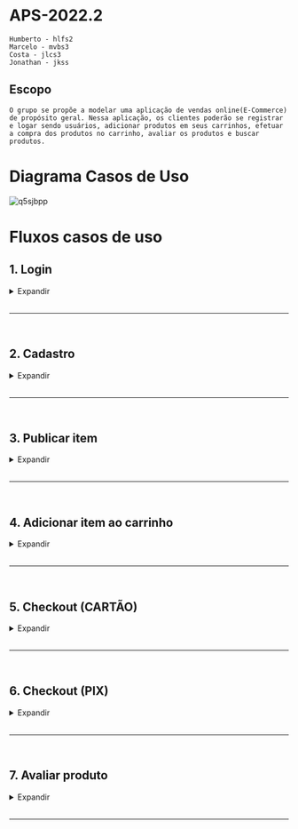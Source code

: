 # APS-2022.2

```
Humberto - hlfs2
Marcelo - mvbs3
Costa - jlcs3
Jonathan - jkss
```

## Escopo

```
O grupo se propõe a modelar uma aplicação de vendas online(E-Commerce) de propósito geral. Nessa aplicação, os clientes poderão se registrar e logar sendo usuários, adicionar produtos em seus carrinhos, efetuar a compra dos produtos no carrinho, avaliar os produtos e buscar produtos.
```

# Diagrama Casos de Uso
![q5sjbpp](https://user-images.githubusercontent.com/31044920/208559376-5719aabb-8050-43e3-8311-bbc36d7e68c4.png)
# Fluxos casos de uso

## **1. Login**
<details>
<summary>Expandir</summary>
<p>

> - **Descrição**: Esse caso de uso é responsável por autenticar e criar sessões dentro da aplicação.
> - **Pré-condição**: Estar na tela de login.
> - **Pós-condição**: O sistema inicia uma nova sessão para o usuário

### **Fluxo**
1. O cliente fornece email e senha
2. O sistema verifica se o email e senha são válidos
3. O sistema inicia a sessão desse usuário

> - **Fluxo secundário**: No passo 2, em caso das credenciais do usuário não forem válidas o sistema exibe uma mensagem de erro, volte ao passo 1. O usuário pode cancelar a qualquer momento.

</p>
</details>

<br>

----

<br>

## **2. Cadastro**
<details>
<summary>Expandir</summary>
<p>

> - **Descrição**: Esse caso de uso é responsável por autenticar e criar usuários dentro da aplicação.
> - **Pré-condição**: Estar na tela de cadastro.
> - **Pós-condição**: O sistema cria um novo usuário.

### **Fluxo**
1. O cliente fornece email e senha
2. O sistema verifica se o email e senha estão cadastrados
3. O sistema insere o usuário no banco de dados.

> - **Fluxo secundário**: No passo 2, em caso das credenciais do usuário existirem o sistema exibe uma mensagem de erro, volte ao passo 1. O usuário pode cancelar a qualquer momento.

</p>
</details>

<br>

----

<br>

## **3. Publicar item**
<details>
<summary>Expandir</summary>
<p>

> - **Descrição**: Esse caso de uso é responsável por adicionar um item para venda a conta do usuário logado.
> - **Pré-condição**: Estar logado e na tela de publicar item.
> - **Pós-condição**: Um item é cadastrado a conta do usuário.
### **Fluxo**
1. O anunciante preenche as informações para a publicação
    - Nome
    - Descrição
    - Preço
    - Foto
2. O sistema valida as informações preenchidas.
3. O sistema mostra uma mensagem de confirmação.
> - **Fluxo secundário**: No passo 2, em caso de alguma informação não ser válida o sistema mostra uma mensagem de erro e volta ao passo 1. O usuário pode cancelar a qualquer momento.

</p>
</details>

<br>

----

<br>

## **4. Adicionar item ao carrinho**
<details>
<summary>Expandir</summary>
<p>

> - **Descrição**: Esse caso de uso é responsável por adicionar itens ao carrinho do usuário.
> - **Pré-condição**: Estar logado e na tela de um produto.
> - **Pós-condição**: Um item é adicionado ao carrinho do usuário.
### **Fluxo**
1. O usuário insere a quantidade desejada
2. O sistema verifica a disponibilidade do produto solicitado
> - **Fluxo secundário**: No passo 2, em caso de não disponibilidade o sistema mostra uma mensagem de erro e volta ao passo 1.

</p>
</details>

<br>

----

<br>

## **5. Checkout (CARTÃO)**
<details>
<summary>Expandir</summary>
<p>

> - **Descrição**: Esse caso de uso é responsável pela criação de pedidos na conta do usuário, usando a operadora de cartão de crédito.
> - **Pré-condição**: Estar logado e na tela de carrinho de compras.
> - **Pós-condição**: O pedido é cadastrado na conta do usuário
## **Fluxo**
1. O usuário fornece informações do endereço de entrega.
    - CEP
    - Número
2. O usuário fornece as informações de pagamento
    - Número do cartão
    - Código de segurança
    - Validade
    - Nome do cartão
3. O sistema envia o pagamento à operadora de cartão de crédito.
4. O sistema confirma a transação e adiciona o pedido a conta do usuário.

> - **Fluxo secundário**: No passo 4, caso o pagamento não seja confirmado o sistema cancela a operação. O usuário pode cancelar a qualquer momento.

</p>
</details>

<br>

----

<br>

## **6. Checkout (PIX)**
<details>
<summary>Expandir</summary>
<p>

> - **Descrição**: Esse caso de uso é responsável pela criação de pedidos na conta do usuário, usando uma API do PIX.
> - **Pré-condição**: Estar logado e na tela de carrinho de compras.
> - **Pós-condição**: O pedido é cadastrado na conta do usuário
## **Fluxo**
1. O usuário fornece informações do endereço de entrega.
    - CEP
    - Número
2. O sistema consulta a API e gera o código PIX(copia e cola)
3. O sistema espera 24h para a efetuação do pagamento.
4. O sistema confirma a transação e adiciona o pedido a conta do usuário.

> - **Fluxo secundário**: No passo 4, caso o pagamento não seja confirmado o sistema cancela a operação. O usuário pode cancelar a qualquer momento. No passo 3 caso a requisição para a API falhe uma mensagem de erro é mostrada ao usuário.

</p>
</details>

<br>

----

<br>

## **7. Avaliar produto**
<details>
<summary>Expandir</summary>
<p>

> - **Descrição**: Esse caso de uso é responsável pela criação de avaliações de produtos.
> - **Pré-condição**: Estar logado, estar na tela de um produto já comprado.
> - **Pós-condição**: A avaliação é vinculada ao produto.
## **Fluxo**
1. O usuário fornece uma avaliação.
    - Nota (0 a 5)
    - Comentário
2. O sistema checa se o usuário comprou aquele produto.
3. O sistema mostra uma mensgem de confirmação e vincula a avaliação ao produto.

> - **Fluxo secundário**: No passo 2, caso o campo Comentário estiver vazio, uma mensagem de erro será mostrada ao usuário.

</p>
</details>

<br>

----

<br>
